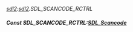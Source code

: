 _[sdl2](../../modules/sdl2/sdl2-module.md):[sdl2](../../modules/sdl2/sdl2-module.md).SDL\_SCANCODE\_RCTRL_
##### Const SDL\_SCANCODE\_RCTRL:[SDL_Scancode](../../modules/sdl2/sdl2-sdl_scancode.md)
